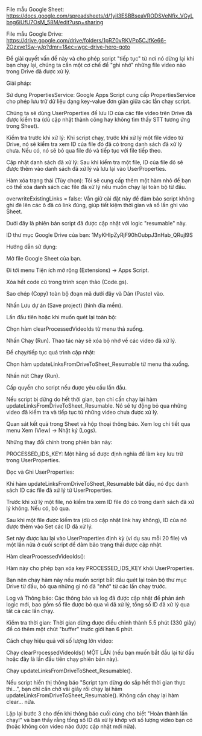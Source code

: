 File mẫu Google Sheet: https://docs.google.com/spreadsheets/d/1yiI3ESBBseaVRODSVeNfix_VGyLbng6iUfU7OsM_58M/edit?usp=sharing

File mẫu Google Drive: https://drive.google.com/drive/folders/1pRZ0vRKVPp5CJfKe66-ZOzxve1Sw-yJp?dmr=1&ec=wgc-drive-hero-goto

Để giải quyết vấn đề này và cho phép script "tiếp tục" từ nơi nó dừng lại khi bạn chạy lại, chúng ta cần một cơ chế để "ghi nhớ" những file video nào trong Drive đã được xử lý.


Giải pháp:


Sử dụng PropertiesService: Google Apps Script cung cấp PropertiesService cho phép lưu trữ dữ liệu dạng key-value đơn giản giữa các lần chạy script. 

Chúng ta sẽ dùng UserProperties để lưu ID của các file video trên Drive đã được kiểm tra (dù cập nhật thành công hay không tìm thấy STT tương ứng trong Sheet).

Kiểm tra trước khi xử lý: Khi script chạy, trước khi xử lý một file video từ Drive, nó sẽ kiểm tra xem ID của file đó đã có trong danh sách đã xử lý chưa. Nếu có, nó sẽ bỏ qua file đó và tiếp tục với file tiếp theo.

Cập nhật danh sách đã xử lý: Sau khi kiểm tra một file, ID của file đó sẽ được thêm vào danh sách đã xử lý và lưu lại vào UserProperties.

Hàm xóa trạng thái (Tùy chọn): Tôi sẽ cung cấp thêm một hàm nhỏ để bạn có thể xóa danh sách các file đã xử lý nếu muốn chạy lại toàn bộ từ đầu.

overwriteExistingLinks = false: Vẫn giữ cài đặt này để đảm bảo script không ghi đè lên các ô đã có link đúng, giúp tiết kiệm thời gian và số lần ghi vào Sheet.

Dưới đây là phiên bản script đã được cập nhật với logic "resumable" này.

ID thư mục Google Drive của bạn: 1MyKHIpZyRjF90hOubpJ3nHab_QRujI9S

Hướng dẫn sử dụng:

Mở file Google Sheet của bạn.

Đi tới menu Tiện ích mở rộng (Extensions) -> Apps Script.

Xóa hết code cũ trong trình soạn thảo (Code.gs).

Sao chép (Copy) toàn bộ đoạn mã dưới đây và Dán (Paste) vào.

Nhấn Lưu dự án (Save project) (hình đĩa mềm).

Lần đầu tiên hoặc khi muốn quét lại toàn bộ:

Chọn hàm clearProcessedVideoIds từ menu thả xuống.

Nhấn Chạy (Run). Thao tác này sẽ xóa bộ nhớ về các video đã xử lý.

Để chạy/tiếp tục quá trình cập nhật:

Chọn hàm updateLinksFromDriveToSheet_Resumable từ menu thả xuống.

Nhấn nút Chạy (Run).

Cấp quyền cho script nếu được yêu cầu lần đầu.

Nếu script bị dừng do hết thời gian, bạn chỉ cần chạy lại hàm updateLinksFromDriveToSheet_Resumable. 
Nó sẽ tự động bỏ qua những video đã kiểm tra và tiếp tục từ những video chưa được xử lý.

Quan sát kết quả trong Sheet và hộp thoại thông báo. Xem log chi tiết qua menu Xem (View) -> Nhật ký (Logs).


Những thay đổi chính trong phiên bản này:


PROCESSED_IDS_KEY: Một hằng số được định nghĩa để làm key lưu trữ trong UserProperties.

Đọc và Ghi UserProperties:

Khi hàm updateLinksFromDriveToSheet_Resumable bắt đầu, nó đọc danh sách ID các file đã xử lý từ UserProperties.

Trước khi xử lý một file, nó kiểm tra xem ID file đó có trong danh sách đã xử lý không. Nếu có, bỏ qua.

Sau khi một file được kiểm tra (dù có cập nhật link hay không), ID của nó được thêm vào Set các ID đã xử lý.

Set này được lưu lại vào UserProperties định kỳ (ví dụ sau mỗi 20 file) và một lần nữa ở cuối script để đảm bảo trạng thái được cập nhật.

Hàm clearProcessedVideoIds():

Hàm này cho phép bạn xóa key PROCESSED_IDS_KEY khỏi UserProperties.

Bạn nên chạy hàm này nếu muốn script bắt đầu quét lại toàn bộ thư mục Drive từ đầu, bỏ qua những gì nó đã "nhớ" từ các lần chạy trước.

Log và Thông báo: Các thông báo và log đã được cập nhật để phản ánh logic mới, bao gồm số file được bỏ qua vì đã xử lý, tổng số ID đã xử lý qua tất cả các lần chạy.

Kiểm tra thời gian: Thời gian dừng được điều chỉnh thành 5.5 phút (330 giây) để có thêm một chút "buffer" trước giới hạn 6 phút.

Cách chạy hiệu quả với số lượng lớn video:


Chạy clearProcessedVideoIds() MỘT LẦN (nếu bạn muốn bắt đầu lại từ đầu hoặc đây là lần đầu tiên chạy phiên bản này).

Chạy updateLinksFromDriveToSheet_Resumable().

Nếu script hiển thị thông báo "Script tạm dừng do sắp hết thời gian thực thi...", bạn chỉ cần chờ vài giây rồi chạy lại hàm updateLinksFromDriveToSheet_Resumable(). Không cần chạy lại hàm clear... nữa.

Lặp lại bước 3 cho đến khi thông báo cuối cùng cho biết "Hoàn thành lần chạy!" và bạn thấy rằng tổng số ID đã xử lý khớp với số lượng video bạn có (hoặc không còn video nào được cập nhật mới nữa).

